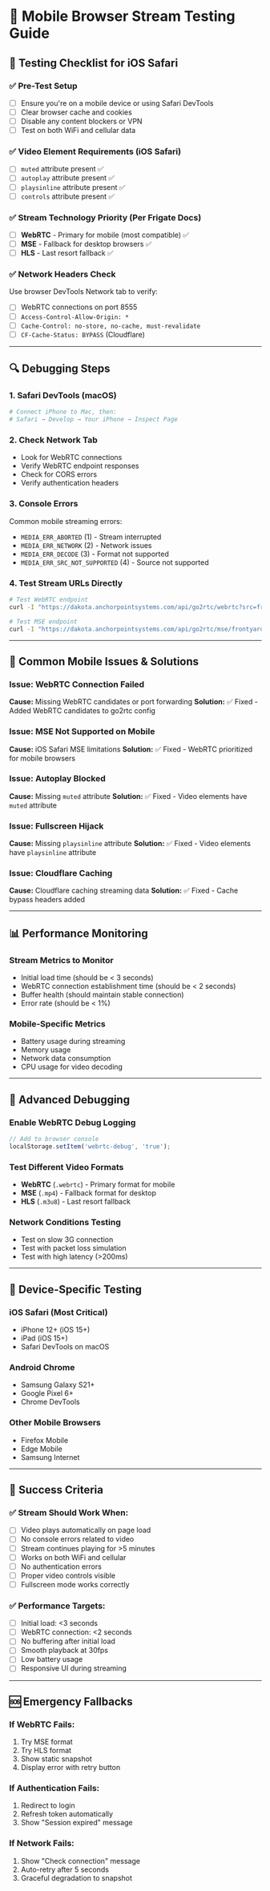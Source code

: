# 📱 Mobile Browser Stream Testing Guide

## 🎯 **Testing Checklist for iOS Safari**

### ✅ **Pre-Test Setup**
- [ ] Ensure you're on a mobile device or using Safari DevTools
- [ ] Clear browser cache and cookies
- [ ] Disable any content blockers or VPN
- [ ] Test on both WiFi and cellular data

### ✅ **Video Element Requirements (iOS Safari)**
- [ ] `muted` attribute present ✅
- [ ] `autoplay` attribute present ✅
- [ ] `playsinline` attribute present ✅
- [ ] `controls` attribute present ✅

### ✅ **Stream Technology Priority (Per Frigate Docs)**
- [ ] **WebRTC** - Primary for mobile (most compatible) ✅
- [ ] **MSE** - Fallback for desktop browsers ✅
- [ ] **HLS** - Last resort fallback ✅

### ✅ **Network Headers Check**
Use browser DevTools Network tab to verify:
- [ ] WebRTC connections on port 8555
- [ ] `Access-Control-Allow-Origin: *`
- [ ] `Cache-Control: no-store, no-cache, must-revalidate`
- [ ] `CF-Cache-Status: BYPASS` (Cloudflare)

---

## 🔍 **Debugging Steps**

### **1. Safari DevTools (macOS)**
```bash
# Connect iPhone to Mac, then:
# Safari → Develop → Your iPhone → Inspect Page
```

### **2. Check Network Tab**
- Look for WebRTC connections
- Verify WebRTC endpoint responses
- Check for CORS errors
- Verify authentication headers

### **3. Console Errors**
Common mobile streaming errors:
- `MEDIA_ERR_ABORTED` (1) - Stream interrupted
- `MEDIA_ERR_NETWORK` (2) - Network issues
- `MEDIA_ERR_DECODE` (3) - Format not supported
- `MEDIA_ERR_SRC_NOT_SUPPORTED` (4) - Source not supported

### **4. Test Stream URLs Directly**
```bash
# Test WebRTC endpoint
curl -I "https://dakota.anchorpointsystems.com/api/go2rtc/webrtc?src=frontyard_live&token=YOUR_TOKEN"

# Test MSE endpoint
curl -I "https://dakota.anchorpointsystems.com/api/go2rtc/mse/frontyard_live?token=YOUR_TOKEN"
```

---

## 🚨 **Common Mobile Issues & Solutions**

### **Issue: WebRTC Connection Failed**
**Cause:** Missing WebRTC candidates or port forwarding
**Solution:** ✅ Fixed - Added WebRTC candidates to go2rtc config

### **Issue: MSE Not Supported on Mobile**
**Cause:** iOS Safari MSE limitations
**Solution:** ✅ Fixed - WebRTC prioritized for mobile browsers

### **Issue: Autoplay Blocked**
**Cause:** Missing `muted` attribute
**Solution:** ✅ Fixed - Video elements have `muted` attribute

### **Issue: Fullscreen Hijack**
**Cause:** Missing `playsinline` attribute
**Solution:** ✅ Fixed - Video elements have `playsinline` attribute

### **Issue: Cloudflare Caching**
**Cause:** Cloudflare caching streaming data
**Solution:** ✅ Fixed - Cache bypass headers added

---

## 📊 **Performance Monitoring**

### **Stream Metrics to Monitor**
- Initial load time (should be < 3 seconds)
- WebRTC connection establishment time (should be < 2 seconds)
- Buffer health (should maintain stable connection)
- Error rate (should be < 1%)

### **Mobile-Specific Metrics**
- Battery usage during streaming
- Memory usage
- Network data consumption
- CPU usage for video decoding

---

## 🔧 **Advanced Debugging**

### **Enable WebRTC Debug Logging**
```javascript
// Add to browser console
localStorage.setItem('webrtc-debug', 'true');
```

### **Test Different Video Formats**
- **WebRTC** (`.webrtc`) - Primary format for mobile
- **MSE** (`.mp4`) - Fallback format for desktop
- **HLS** (`.m3u8`) - Last resort fallback

### **Network Conditions Testing**
- Test on slow 3G connection
- Test with packet loss simulation
- Test with high latency (>200ms)

---

## 📱 **Device-Specific Testing**

### **iOS Safari (Most Critical)**
- iPhone 12+ (iOS 15+)
- iPad (iOS 15+)
- Safari DevTools on macOS

### **Android Chrome**
- Samsung Galaxy S21+
- Google Pixel 6+
- Chrome DevTools

### **Other Mobile Browsers**
- Firefox Mobile
- Edge Mobile
- Samsung Internet

---

## 🎯 **Success Criteria**

### **✅ Stream Should Work When:**
- [ ] Video plays automatically on page load
- [ ] No console errors related to video
- [ ] Stream continues playing for >5 minutes
- [ ] Works on both WiFi and cellular
- [ ] No authentication errors
- [ ] Proper video controls visible
- [ ] Fullscreen mode works correctly

### **✅ Performance Targets:**
- [ ] Initial load: <3 seconds
- [ ] WebRTC connection: <2 seconds
- [ ] No buffering after initial load
- [ ] Smooth playback at 30fps
- [ ] Low battery usage
- [ ] Responsive UI during streaming

---

## 🆘 **Emergency Fallbacks**

### **If WebRTC Fails:**
1. Try MSE format
2. Try HLS format
3. Show static snapshot
4. Display error with retry button

### **If Authentication Fails:**
1. Redirect to login
2. Refresh token automatically
3. Show "Session expired" message

### **If Network Fails:**
1. Show "Check connection" message
2. Auto-retry after 5 seconds
3. Graceful degradation to snapshot 
